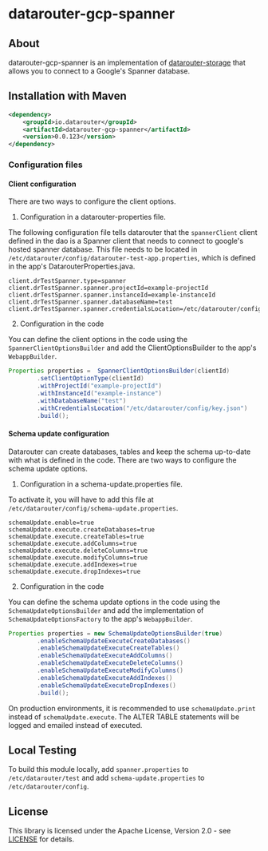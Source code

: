 # datarouter-gcp-spanner

## About
datarouter-gcp-spanner is an implementation of [datarouter-storage](../datarouter-storage) that allows you to connect to a Google's Spanner database.

## Installation with Maven

```xml
<dependency>
	<groupId>io.datarouter</groupId>
	<artifactId>datarouter-gcp-spanner</artifactId>
	<version>0.0.123</version>
</dependency>
```

### Configuration files

#### Client configuration

There are two ways to configure the client options.

1. Configuration in a datarouter-properties file.

The following configuration file tells datarouter that the `spannerClient` client defined in the dao is a Spanner
 client that needs to connect to google's hosted spanner database.
This file needs to be located in `/etc/datarouter/config/datarouter-test-app.properties`, which is defined in the 
app's DatarouterProperties.java.

```
client.drTestSpanner.type=spanner
client.drTestSpanner.spanner.projectId=example-projectId
client.drTestSpanner.spanner.instanceId=example-instanceId
client.drTestSpanner.spanner.databaseName=test
client.drTestSpanner.spanner.credentialsLocation=/etc/datarouter/config/key.json
```

2. Configuration in the code

You can define the client options in the code using the `SpannerClientOptionsBuilder` and add the ClientOptionsBuilder
 to the app's `WebappBuilder`.

```java
Properties properties =  SpannerClientOptionsBuilder(clientId)
		.setClientOptionType(clientId)
		.withProjectId("example-projectId")
		.withInstanceId("example-instance")
		.withDatabaseName("test")
		.withCredentialsLocation("/etc/datarouter/config/key.json")
		.build();
```

#### Schema update configuration

Datarouter can create databases, tables and keep the schema up-to-date with what is defined in the code.
There are two ways to configure the schema update options.

1. Configuration in a schema-update.properties file.

To activate it, you will have to add this file at `/etc/datarouter/config/schema-update.properties`.

```
schemaUpdate.enable=true
schemaUpdate.execute.createDatabases=true
schemaUpdate.execute.createTables=true
schemaUpdate.execute.addColumns=true
schemaUpdate.execute.deleteColumns=true
schemaUpdate.execute.modifyColumns=true
schemaUpdate.execute.addIndexes=true
schemaUpdate.execute.dropIndexes=true
```

2. Configuration in the code

You can define the schema update options in the code using the `SchemaUpdateOptionsBuilder` and add the implementation
of `SchemaUpdateOptionsFactory` to the app's `WebappBuilder`.

```java
Properties properties = new SchemaUpdateOptionsBuilder(true)
		.enableSchemaUpdateExecuteCreateDatabases()
		.enableSchemaUpdateExecuteCreateTables()
		.enableSchemaUpdateExecuteAddColumns()
		.enableSchemaUpdateExecuteDeleteColumns()
		.enableSchemaUpdateExecuteModifyColumns()
		.enableSchemaUpdateExecuteAddIndexes()
		.enableSchemaUpdateExecuteDropIndexes()
		.build();
```

On production environments, it is recommended to use `schemaUpdate.print` instead of `schemaUpdate.execute`. The ALTER TABLE statements will be logged and emailed instead of executed.

## Local Testing
To build this module locally, add `spanner.properties` to `/etc/datarouter/test` and add `schema-update.properties`
 to `/etc/datarouter/config`.

## License

This library is licensed under the Apache License, Version 2.0 - see [LICENSE](../LICENSE) for details.
